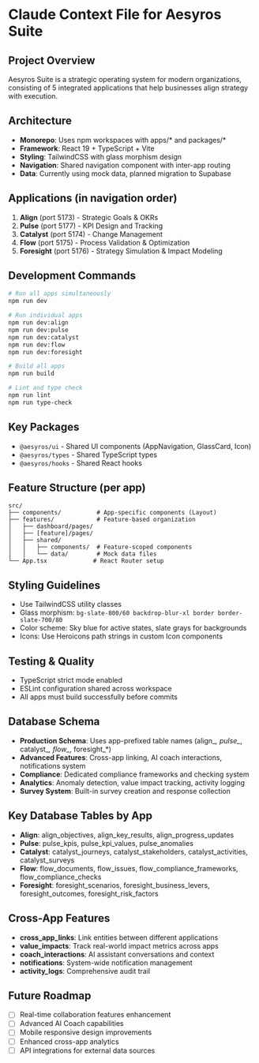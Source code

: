 # Claude Context File for Aesyros Suite

## Project Overview
Aesyros Suite is a strategic operating system for modern organizations, consisting of 5 integrated applications that help businesses align strategy with execution.

## Architecture
- **Monorepo**: Uses npm workspaces with apps/* and packages/*
- **Framework**: React 19 + TypeScript + Vite
- **Styling**: TailwindCSS with glass morphism design
- **Navigation**: Shared navigation component with inter-app routing
- **Data**: Currently using mock data, planned migration to Supabase

## Applications (in navigation order)
1. **Align** (port 5173) - Strategic Goals & OKRs
2. **Pulse** (port 5177) - KPI Design and Tracking  
3. **Catalyst** (port 5174) - Change Management
4. **Flow** (port 5175) - Process Validation & Optimization
5. **Foresight** (port 5176) - Strategy Simulation & Impact Modeling

## Development Commands
```bash
# Run all apps simultaneously
npm run dev

# Run individual apps
npm run dev:align
npm run dev:pulse
npm run dev:catalyst
npm run dev:flow
npm run dev:foresight

# Build all apps
npm run build

# Lint and type check
npm run lint
npm run type-check
```

## Key Packages
- `@aesyros/ui` - Shared UI components (AppNavigation, GlassCard, Icon)
- `@aesyros/types` - Shared TypeScript types
- `@aesyros/hooks` - Shared React hooks

## Feature Structure (per app)
```
src/
├── components/          # App-specific components (Layout)
├── features/            # Feature-based organization
│   ├── dashboard/pages/
│   ├── [feature]/pages/
│   ├── shared/
│   │   ├── components/  # Feature-scoped components
│   │   └── data/        # Mock data files
└── App.tsx             # React Router setup
```

## Styling Guidelines
- Use TailwindCSS utility classes
- Glass morphism: `bg-slate-800/60 backdrop-blur-xl border border-slate-700/80`
- Color scheme: Sky blue for active states, slate grays for backgrounds
- Icons: Use Heroicons path strings in custom Icon components

## Testing & Quality
- TypeScript strict mode enabled
- ESLint configuration shared across workspace
- All apps must build successfully before commits

## Database Schema
- **Production Schema**: Uses app-prefixed table names (align_*, pulse_*, catalyst_*, flow_*, foresight_*)
- **Advanced Features**: Cross-app linking, AI coach interactions, notifications system
- **Compliance**: Dedicated compliance frameworks and checking system
- **Analytics**: Anomaly detection, value impact tracking, activity logging
- **Survey System**: Built-in survey creation and response collection

## Key Database Tables by App
- **Align**: align_objectives, align_key_results, align_progress_updates
- **Pulse**: pulse_kpis, pulse_kpi_values, pulse_anomalies  
- **Catalyst**: catalyst_journeys, catalyst_stakeholders, catalyst_activities, catalyst_surveys
- **Flow**: flow_documents, flow_issues, flow_compliance_frameworks, flow_compliance_checks
- **Foresight**: foresight_scenarios, foresight_business_levers, foresight_outcomes, foresight_risk_factors

## Cross-App Features
- **cross_app_links**: Link entities between different applications
- **value_impacts**: Track real-world impact metrics across apps
- **coach_interactions**: AI assistant conversations and context
- **notifications**: System-wide notification management
- **activity_logs**: Comprehensive audit trail

## Future Roadmap
- [ ] Real-time collaboration features enhancement
- [ ] Advanced AI Coach capabilities
- [ ] Mobile responsive design improvements
- [ ] Enhanced cross-app analytics
- [ ] API integrations for external data sources